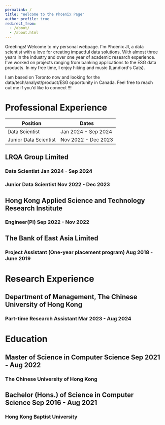```yaml
---
permalink: /
title: "Welcome to the Phoenix Page"
author_profile: true
redirect_from: 
  - /about/
  - /about.html
---
```


Greetings! Welcome to my personal webpage. I'm Phoenix JI, a data scientist with a love for creating impactful data solutions. With almost three years in the industry and over one year of academic research experience. I've worked on projects ranging from banking applications to the ESG data products. In my free time, I enjoy hiking and music (Landlord's Cats). 

I am based on Toronto now and looking for the data/tech/analyst/product/ESG opportunity in Canada. Feel free to reach out me if you'd like to connect !!!


# Professional Experience

| Position             | Dates              |
|----------------------|--------------------|
| Data Scientist       | Jan 2024 - Sep 2024|
| Junior Data Scientist| Nov 2022 - Dec 2023|

## LRQA Group Limited

### Data Scientist               Jan 2024 - Sep 2024
### Junior Data Scientist        Nov 2022 - Dec 2023


## Hong Kong Applied Science and Technology Research Institute

### Engineer(PI)                 Sep 2022 - Nov 2022


## The Bank of East Asia Limited
### Project Assistant (One-year placement program)        Aug 2018 - June 2019


# Research Experience

## Department of Management, The Chinese University of Hong Kong

### Part-time Research Assistant Mar 2023 - Aug 2024


# Education

## Master of Science in Computer Science                  Sep 2021 - Aug 2022
### The Chinese University of Hong Kong       

## Bachelor (Hons.) of Science in Computer Science        Sep 2016 - Aug 2021
### Hong Kong Baptist University               

